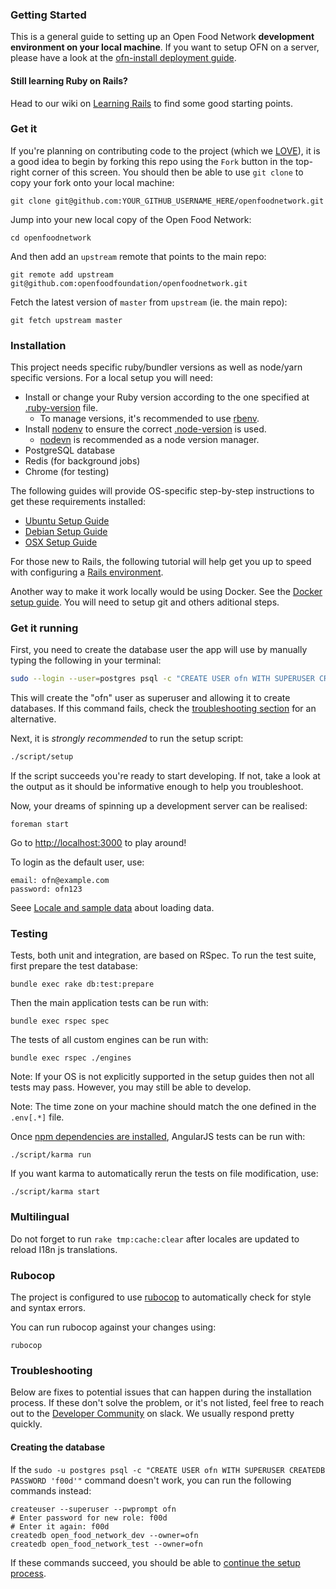 ### Getting Started

This is a general guide to setting up an Open Food Network **development environment on your local machine**. If you want to setup OFN on a server, please have a look at the [ofn-install deployment guide](https://github.com/openfoodfoundation/ofn-install/wiki).

#### Still learning Ruby on Rails?

Head to our wiki on [Learning Rails](https://github.com/openfoodfoundation/openfoodnetwork/wiki/Learning-Rails) to find some good starting points.

### Get it

If you're planning on contributing code to the project (which we [LOVE](CONTRIBUTING.md)), it is a good idea to begin by forking this repo using the `Fork` button in the top-right corner of this screen. You should then be able to use `git clone` to copy your fork onto your local machine:

    git clone git@github.com:YOUR_GITHUB_USERNAME_HERE/openfoodnetwork.git

Jump into your new local copy of the Open Food Network:

    cd openfoodnetwork

And then add an `upstream` remote that points to the main repo:

    git remote add upstream git@github.com:openfoodfoundation/openfoodnetwork.git

Fetch the latest version of `master` from `upstream` (ie. the main repo):

    git fetch upstream master

### Installation

This project needs specific ruby/bundler versions as well as node/yarn specific versions. For a local setup you will need:

* Install or change your Ruby version according to the one specified at [.ruby-version](https://github.com/openfoodfoundation/openfoodnetwork/blob/master/.ruby-version) file.
    - To manage versions, it's recommended to use [rbenv](https://github.com/rbenv/rbenv).
* Install [nodenv](https://github.com/nodenv/nodenv) to ensure the correct [.node-version](https://github.com/openfoodfoundation/openfoodnetwork/blob/master/.node-version) is used.
    - [nodevn](https://github.com/nodenv/nodenv) is recommended as a node version manager.
* PostgreSQL database
* Redis (for background jobs)
* Chrome (for testing)

The following guides will provide OS-specific step-by-step instructions to get these requirements installed:
- [Ubuntu Setup Guide][ubuntu]
- [Debian Setup Guide][debian]
- [OSX Setup Guide][osx]

For those new to Rails, the following tutorial will help get you up to speed with configuring a [Rails environment](http://guides.rubyonrails.org/getting_started.html).

Another way to make it work locally would be using Docker. See the [Docker setup guide](docker/README.md). You will need to setup git and others aditional steps.

### Get it running

First, you need to create the database user the app will use by manually typing the following in your terminal:

```sh
sudo --login --user=postgres psql -c "CREATE USER ofn WITH SUPERUSER CREATEDB PASSWORD 'f00d'"
```

This will create the "ofn" user as superuser and allowing it to create databases. If this command fails, check the [troubleshooting section](#creating-the-database) for an alternative.

Next, it is _strongly recommended_ to run the setup script:

```sh
./script/setup
```
If the script succeeds you're ready to start developing. If not, take a look at the output as it should be informative enough to help you troubleshoot.

Now, your dreams of spinning up a development server can be realised:

    foreman start

Go to [http://localhost:3000](http://localhost:3000) to play around!

To login as the default user, use:

    email: ofn@example.com
    password: ofn123
    
Seee [Locale and sample data] about loading data.

### Testing

Tests, both unit and integration, are based on RSpec. To run the test suite, first prepare the test database:

    bundle exec rake db:test:prepare

Then the main application tests can be run with:

    bundle exec rspec spec

The tests of all custom engines can be run with:

    bundle exec rspec ./engines

Note: If your OS is not explicitly supported in the setup guides then not all tests may pass. However, you may still be able to develop.

Note: The time zone on your machine should match the one defined in the `.env[.*]` file.

Once [npm dependencies are installed][karma], AngularJS tests can be run with:

    ./script/karma run

If you want karma to automatically rerun the tests on file modification, use:

    ./script/karma start

### Multilingual
Do not forget to run `rake tmp:cache:clear` after locales are updated to reload I18n js translations.

### Rubocop
The project is configured to use [rubocop][rubocop] to automatically check for style and syntax errors.

You can run rubocop against your changes using:

    rubocop

### Troubleshooting

Below are fixes to potential issues that can happen during the installation process. If these don't solve the problem, or it's not listed, feel free to reach out to the [Developer Community][slack-dev] on slack. We usually respond pretty quickly.

#### Creating the database

If the `sudo -u postgres psql -c "CREATE USER ofn WITH SUPERUSER CREATEDB PASSWORD 'f00d'"` command doesn't work, you can run the following commands instead:
```
createuser --superuser --pwprompt ofn
# Enter password for new role: f00d
# Enter it again: f00d
createdb open_food_network_dev --owner=ofn
createdb open_food_network_test --owner=ofn
```
If these commands succeed, you should be able to [continue the setup process](#get-it-running).

[developer-wiki]: https://github.com/openfoodfoundation/openfoodnetwork/wiki
[osx]: https://github.com/openfoodfoundation/openfoodnetwork/wiki/Development-Environment-Setup:-OS-X
[ubuntu]: https://github.com/openfoodfoundation/openfoodnetwork/wiki/Development-Environment-Setup:-Ubuntu
[debian]: https://github.com/openfoodfoundation/openfoodnetwork/wiki/Development-Environment-Setup:-Debian
[wiki]: https://github.com/openfoodfoundation/openfoodnetwork/wiki
[rubocop]: https://rubocop.readthedocs.io/en/latest/
[karma]: https://github.com/openfoodfoundation/openfoodnetwork/wiki/Karma
[slack-dev]: https://openfoodnetwork.slack.com/messages/C2GQ45KNU
[Locale and sample data]: https://github.com/openfoodfoundation/openfoodnetwork/wiki/Locale-and-sample-data
